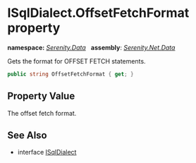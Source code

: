 # ISqlDialect.OffsetFetchFormat property
**namespace:** *[Serenity.Data](../../README.md#serenity.data-namespace)*   **assembly**: *[Serenity.Net.Data](../../README.md)*

Gets the format for OFFSET FETCH statements.

```csharp
public string OffsetFetchFormat { get; }
```

## Property Value

The offset fetch format.

## See Also

* interface [ISqlDialect](../ISqlDialect.md)